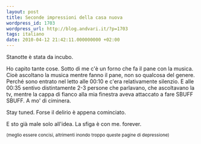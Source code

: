 ```yaml
---
layout: post
title: Seconde impressioni della casa nuova
wordpress_id: 1703
wordpress_url: http://blog.andvari.it/?p=1703
tags: italiano
date: 2010-04-12 21:42:11.000000000 +02:00
---
```

Stanotte è stata da incubo.

Ho capito tante cose. Sotto di me c'è un forno che fa il pane con la musica. Cioè ascoltano la musica mentre fanno il pane, non so qualcosa del genere. Perché sono entrato nel letto alle 00:10 e c'era relativamente silenzio. E alle 00:35 sentivo distintamente 2-3 persone che parlavano, che ascoltavano la tv, mentre la cappa di fianco alla mia finestra aveva attaccato a fare SBUFF SBUFF. A mo' di ciminera.

Stay tuned. Forse il delirio è appena cominciato.

E sto già male solo all'idea. La sfiga è con me. forever.

<small>(meglio essere concisi, altrimenti inondo troppo queste pagine di depressione)</small>
